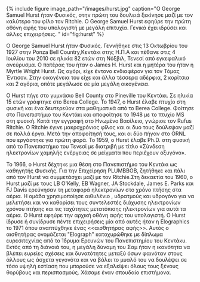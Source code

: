 {% include figure image_path="/images/hurst.jpg" caption="Ο George Samuel Hurst ήταν Φυσικός, στην πρώτη του δουλειά ξεκίνησε μαζί με τον καλύτερο του φίλο τον Ritchie. Ο George Samuel Hurst εφηύρε την πρώτη οθόνη αφής του υπολογιστή με μεγάλη επιτυχία. Γενικά έχει ιδρύσει και άλλες επιχειρήσεις. " id="fig:hurst" %}

Ο George Samuel Hurst ήταν Φυσικός. Γεννήθηκε στις 13 Οκτωβρίου του 1927 στην Ponza Bell Country,Κεντάκι στης Η.Π.Α και πέθανε στις 4 Ιουλίου του 2010 σε ηλικία 82 ετών στη Νόξβιλ, Τενεσί από εγκεφαλικό ανεύρυσμα. Ο πατέρας του ήταν ο  James H. Hurst και η μητέρα του  ήταν η Myrtle Wright Hurst. Ως αγόρι, είχε έντονο ενδιαφέρον για τον Τόμας Έντισον. Στην οικογένεια του είχε και άλλα τέσσερα αδέρφια, 2 κορίτσια και 2 αγόρια, οπότε μεγάλωσε σε μία μεγάλη οικογένεια.

Ο Hurst πήγε στο γυμνάσιο Bell County στο Pineville του Κεντάκι. Σε ηλικία 15 ετών γράφτηκε στο Berea College. Το 1947, ο Hurst έλαβε πτυχίο στη φυσική και ένα δευτερεύον στα μαθηματικά από το Berea College. Φοίτησε στο Πανεπιστήμιο του Κεντάκι και αποφοίτησε το 1948 με το πτυχίο MS στη φυσική. Κατά την εγγραφή στο Ηνωμένο Βασίλειο, γνώρισε τον Rufus Ritchie. Ο Ritchie έγινε μακροχρόνιος φίλος και οι δυο τους δούλεψαν μαζί σε πολλά έργα. Μετά την αποφοίτησή τους, και οι δύο πήγαν στο ORNL που εργάστηκε για πρώτη φορά. Το 1959, ο Hurst έλαβε Ph.D. στη φυσική από το Πανεπιστήμιο του Τενεσί με διατριβή με τίτλο «Σύνδεση ηλεκτρονίων χαμηλής ενέργειας σε μείγματα που περιέχουν οξυγόνο».

Το 1966, ο Hurst δέχτηκε μια θέση στο Πανεπιστήμιο του Κεντάκι ως καθηγητής Φυσικής. Για την Επιχείρηση PLUMBBOB, ζητήθηκε και πάλι από τον Hurst να συμμετάσχει μαζί με τον Ritchie.Στη δεκαετία του 1960, ο Hurst μαζί με τους LB O'Kelly, EB Wagner, JA Stockdale, James E. Parks και FJ Davis ερεύνησαν τη μεταφορά ηλεκτρονίων στο χρόνο πτήσης στα αέρια. Η ομάδα χρησιμοποίησε αιθυλένιο , υδρατμούς και υδρογόνο για να μελετήσει και να καθορίσει τους συντελεστές διάχυσης ηλεκτρονίων χρόνου πτήσης και τις ταχύτητες μετατόπισης ηλεκτρονίων για αυτά τα αέρια. Ο Hurst εφηύρε την αρχική οθόνη αφής του υπολογιστή.
Ο Hurst ίδρυσε ή συνίδρυσε πέντε επιχειρήσεις μία από αυτές ήταν η Elographics το 1971 όπου αναπτύχθηκε ένας <<αισθητήρας αφής>>. Αυτός ο αισθητήρας ονομάζεται "Elograph" κατοχυρώθηκε με δίπλωμα ευρεσιτεχνίας από το Ίδρυμα Ερευνών του Πανεπιστημίου του Κεντάκυ.
Εκτός από τη διάνοιά του, η μεγάλη δύναμη του Σαμ ήταν η ικανότητα να βλέπει ευρείες σχέσεις και δυνατότητες μεταξύ όσων φαινόταν στους άλλους ως άσχετα γεγονότα και να βάλει το μυαλό του να δουλέψει σε τόσο υψηλή εστίαση που μπορούσε να εξαλείψει όλους τους ξένους θορύβους και περισπασμούς. Χάσαμε έναν σπουδαίο επιστήμονα.
